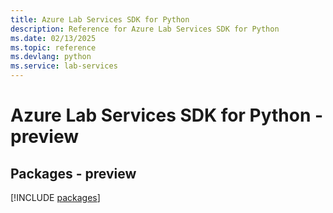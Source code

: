 ```yaml
---
title: Azure Lab Services SDK for Python
description: Reference for Azure Lab Services SDK for Python
ms.date: 02/13/2025
ms.topic: reference
ms.devlang: python
ms.service: lab-services
---
```

# Azure Lab Services SDK for Python - preview
## Packages - preview
[!INCLUDE [packages](lab-services-index.md)]